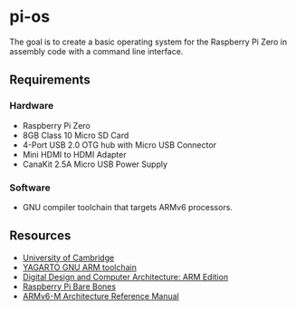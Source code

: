 # pi-os
The goal is to create a basic operating system for the Raspberry Pi Zero in assembly code with a command line interface.

## Requirements
### Hardware
- Raspberry Pi Zero
- 8GB Class 10 Micro SD Card
- 4-Port USB 2.0 OTG hub with Micro USB Connector
- Mini HDMI to HDMI Adapter
- CanaKit 2.5A Micro USB Power Supply

### Software
- GNU compiler toolchain that targets ARMv6 processors.

## Resources
- [University of Cambridge](http://www.cl.cam.ac.uk/projects/raspberrypi/tutorials/os/index.html)
- [YAGARTO GNU ARM toolchain](http://www.yagarto.org/)
- [Digital Design and Computer Architecture: ARM Edition](https://www.amazon.com/Digital-Design-Computer-Architecture-ARM/dp/0128000562)
- [Raspberry Pi Bare Bones](http://wiki.osdev.org/Raspberry_Pi_Bare_Bones)
- [ARMv6-M Architecture Reference Manual](http://115.28.165.193/down/arm/arch/ARMv6-M_Architecture_Reference_Manual.pdf)
